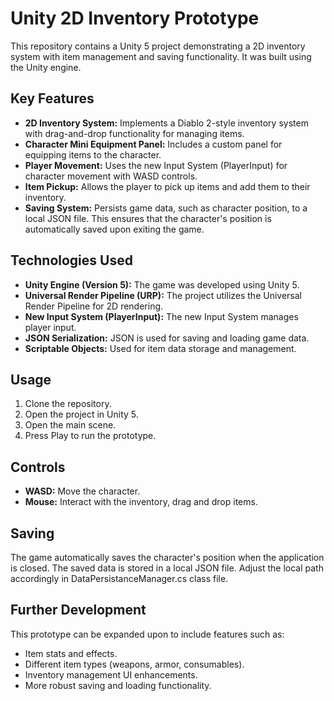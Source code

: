 # Unity 2D Inventory Prototype

This repository contains a Unity 5 project demonstrating a 2D inventory system with item management and saving functionality. It was built using the Unity engine.

## Key Features

*   **2D Inventory System:** Implements a Diablo 2-style inventory system with drag-and-drop functionality for managing items.
*   **Character Mini Equipment Panel:** Includes a custom panel for equipping items to the character.
*   **Player Movement:** Uses the new Input System (PlayerInput) for character movement with WASD controls.
*   **Item Pickup:** Allows the player to pick up items and add them to their inventory.
*   **Saving System:** Persists game data, such as character position, to a local JSON file. This ensures that the character's position is automatically saved upon exiting the game.

## Technologies Used

*   **Unity Engine (Version 5):** The game was developed using Unity 5.
*   **Universal Render Pipeline (URP):** The project utilizes the Universal Render Pipeline for 2D rendering.
*   **New Input System (PlayerInput):** The new Input System manages player input.
*   **JSON Serialization:** JSON is used for saving and loading game data.
*   **Scriptable Objects:** Used for item data storage and management.

## Usage

1.  Clone the repository.
2.  Open the project in Unity 5.
3.  Open the main scene.
4.  Press Play to run the prototype.

## Controls

*   **WASD:** Move the character.
*   **Mouse:** Interact with the inventory, drag and drop items.

## Saving

The game automatically saves the character's position when the application is closed. The saved data is stored in a local JSON file. Adjust the local path accordingly in DataPersistanceManager.cs class file.

## Further Development

This prototype can be expanded upon to include features such as:

*   Item stats and effects.
*   Different item types (weapons, armor, consumables).
*   Inventory management UI enhancements.
*   More robust saving and loading functionality.
